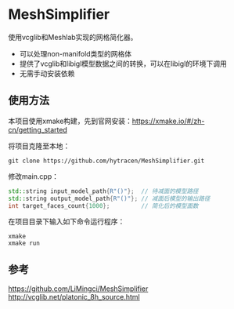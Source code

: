 # MeshSimplifier
使用vcglib和Meshlab实现的网格简化器。
* 可以处理non-manifold类型的网格体
* 提供了vcglib和libigl模型数据之间的转换，可以在libigl的环境下调用
* 无需手动安装依赖
## 使用方法
本项目使用xmake构建，先到官网安装：https://xmake.io/#/zh-cn/getting_started

将项目克隆至本地：
```
git clone https://github.com/hytracen/MeshSimplifier.git
```
修改main.cpp：
```c++
std::string input_model_path{R"()"};  // 待减面的模型路径
std::string output_model_path{R"()"}; // 减面后模型的输出路径
int target_faces_count{1000};         // 简化后的模型面数
```
在项目目录下输入如下命令运行程序：
```
xmake
xmake run
```
## 参考
https://github.com/LiMingci/MeshSimplifier
http://vcglib.net/platonic_8h_source.html
